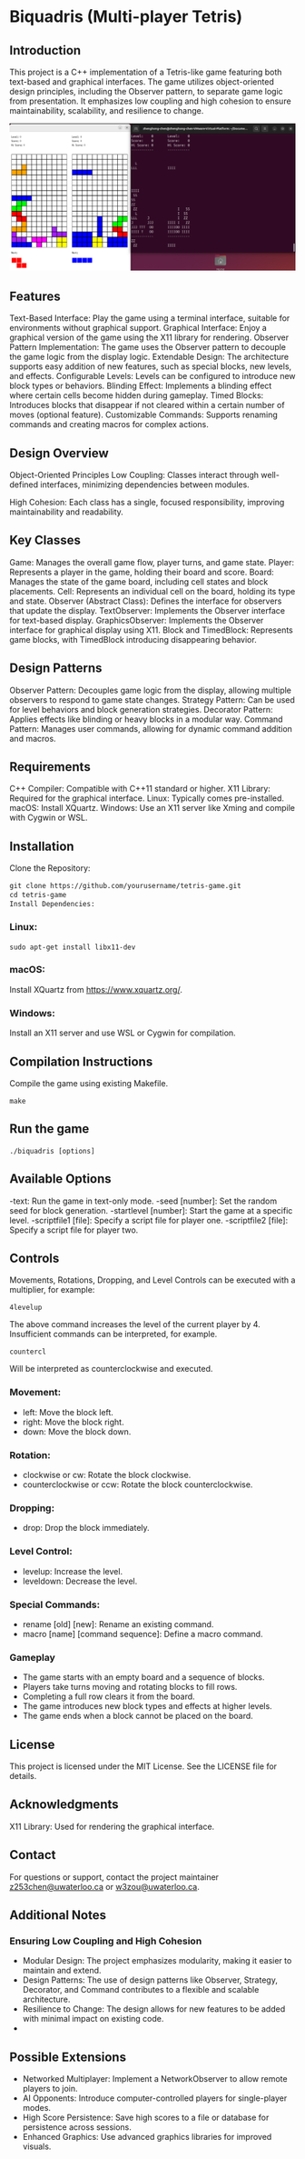 
# Biquadris (Multi-player Tetris)
## Introduction
This project is a C++ implementation of a Tetris-like game featuring both text-based and graphical interfaces. The game utilizes object-oriented design principles, including the Observer pattern, to separate game logic from presentation. It emphasizes low coupling and high cohesion to ensure maintainability, scalability, and resilience to change.

![Display](https://raw.githubusercontent.com/M4cr0Chen/MyPic/refs/heads/main/img/202411300027924.png)

## Features
Text-Based Interface: Play the game using a terminal interface, suitable for environments without graphical support.
Graphical Interface: Enjoy a graphical version of the game using the X11 library for rendering.
Observer Pattern Implementation: The game uses the Observer pattern to decouple the game logic from the display logic.
Extendable Design: The architecture supports easy addition of new features, such as special blocks, new levels, and effects.
Configurable Levels: Levels can be configured to introduce new block types or behaviors.
Blinding Effect: Implements a blinding effect where certain cells become hidden during gameplay.
Timed Blocks: Introduces blocks that disappear if not cleared within a certain number of moves (optional feature).
Customizable Commands: Supports renaming commands and creating macros for complex actions.

## Design Overview
Object-Oriented Principles
Low Coupling: Classes interact through well-defined interfaces, minimizing dependencies between modules.

High Cohesion: Each class has a single, focused responsibility, improving maintainability and readability.
## Key Classes
Game: Manages the overall game flow, player turns, and game state.
Player: Represents a player in the game, holding their board and score.
Board: Manages the state of the game board, including cell states and block placements.
Cell: Represents an individual cell on the board, holding its type and state.
Observer (Abstract Class): Defines the interface for observers that update the display.
TextObserver: Implements the Observer interface for text-based display.
GraphicsObserver: Implements the Observer interface for graphical display using X11.
Block and TimedBlock: Represents game blocks, with TimedBlock introducing disappearing behavior.

## Design Patterns
Observer Pattern: Decouples game logic from the display, allowing multiple observers to respond to game state changes.
Strategy Pattern: Can be used for level behaviors and block generation strategies.
Decorator Pattern: Applies effects like blinding or heavy blocks in a modular way.
Command Pattern: Manages user commands, allowing for dynamic command addition and macros.

## Requirements
C++ Compiler: Compatible with C++11 standard or higher.
X11 Library: Required for the graphical interface.
Linux: Typically comes pre-installed.
macOS: Install XQuartz.
Windows: Use an X11 server like Xming and compile with Cygwin or WSL.

## Installation
Clone the Repository:

```
git clone https://github.com/yourusername/tetris-game.git
cd tetris-game
Install Dependencies:
```

### Linux:

```
sudo apt-get install libx11-dev
```

### macOS:

Install XQuartz from https://www.xquartz.org/.

### Windows:

Install an X11 server and use WSL or Cygwin for compilation.

## Compilation Instructions
Compile the game using existing Makefile.

```
make
```

## Run the game
```
./biquadris [options]
```

## Available Options
-text: Run the game in text-only mode.
-seed [number]: Set the random seed for block generation.
-startlevel [number]: Start the game at a specific level.
-scriptfile1 [file]: Specify a script file for player one.
-scriptfile2 [file]: Specify a script file for player two.

## Controls
Movements, Rotations, Dropping, and Level Controls can be executed with a multiplier, for example:
```
4levelup
```
The above command increases the level of the current player by 4.
Insufficient commands can be interpreted, for example.
```
countercl
```
Will be interpreted as counterclockwise and executed.
### Movement:
- left: Move the block left.
- right: Move the block right.
- down: Move the block down.

### Rotation:
- clockwise or cw: Rotate the block clockwise.
- counterclockwise or ccw: Rotate the block counterclockwise.

### Dropping:
- drop: Drop the block immediately.

### Level Control:
- levelup: Increase the level.
- leveldown: Decrease the level.

### Special Commands:
- rename [old] [new]: Rename an existing command.
- macro [name] [command sequence]: Define a macro command.

### Gameplay
- The game starts with an empty board and a sequence of blocks.
- Players take turns moving and rotating blocks to fill rows.
- Completing a full row clears it from the board.
- The game introduces new block types and effects at higher levels.
- The game ends when a block cannot be placed on the board.


## License
This project is licensed under the MIT License. See the LICENSE file for details.

## Acknowledgments
X11 Library: Used for rendering the graphical interface.

## Contact
For questions or support, contact the project maintainer z253chen@uwaterloo.ca or w3zou@uwaterloo.ca.

## Additional Notes
### Ensuring Low Coupling and High Cohesion
- Modular Design: The project emphasizes modularity, making it easier to maintain and extend.
- Design Patterns: The use of design patterns like Observer, Strategy, Decorator, and Command contributes to a flexible and scalable architecture.
- Resilience to Change: The design allows for new features to be added with minimal impact on existing code.
- 
## Possible Extensions
- Networked Multiplayer: Implement a NetworkObserver to allow remote players to join.
- AI Opponents: Introduce computer-controlled players for single-player modes.
- High Score Persistence: Save high scores to a file or database for persistence across sessions.
- Enhanced Graphics: Use advanced graphics libraries for improved visuals.
